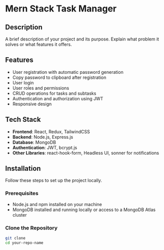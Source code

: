 # Mern Stack Task Manager


## Description

A brief description of your project and its purpose. Explain what problem it solves or what features it offers.

## Features

- User registration with automatic password generation
- Copy password to clipboard after registration
- User login
- User roles and permissions 
- CRUD operations for tasks and subtasks
- Authentication and authorization using JWT
- Responsive design

## Tech Stack

- **Frontend**: React, Redux, TailwindCSS
- **Backend**: Node.js, Express.js
- **Database**: MongoDB
- **Authentication**: JWT, bcrypt.js
- **Other Libraries**: react-hook-form, Headless UI, sonner for notifications

## Installation

Follow these steps to set up the project locally.

### Prerequisites

- Node.js and npm installed on your machine
- MongoDB installed and running locally or access to a MongoDB Atlas cluster

### Clone the Repository

```bash
git clone 
cd your-repo-name
